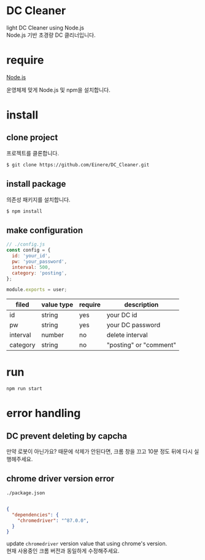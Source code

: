 # DC Cleaner

light DC Cleaner using Node.js  
Node.js 기반 초경량 DC 클리너입니다.

# require

[Node.js](https://nodejs.org/ko/download/)

운영체제 맞게 Node.js 및 npm을 설치합니다.

# install

## clone project  

프로젝트를 클론합니다.

```bash
$ git clone https://github.com/Einere/DC_Cleaner.git
```

##  install package

의존성 패키지를 설치합니다. 

```bash
$ npm install
```

##  make configuration

```javascript
// ./config.js
const config = {
  id: 'your_id',
  pw: 'your_password',
  interval: 500,
  category: 'posting',
};

module.exports = user;
```

| filed    	| value type 	| require 	| description            	|
|----------	|------------	|---------	|------------------------	|
| id       	| string     	| yes     	| your DC id             	|
| pw       	| string     	| yes     	| your DC password       	|
| interval 	| number     	| no      	| delete interval        	|
| category 	| string     	| no      	| "posting" or "comment" 	|



# run

```bash
npm run start
```

# error handling

## DC prevent deleting by capcha

만약 로봇이 아닌가요? 때문에 삭제가 안된다면, 크롬 창을 끄고 10분 정도 뒤에 다시 실행헤주세요.

## chrome driver version error

`./package.json`

```json

{
  "dependencies": {
    "chromedriver": "^87.0.0",   
  }
}
```

update `chromedriver` version value that using chrome's version.  
현재 사용중인 크롬 버전과 동일하게 수정해주세요.
